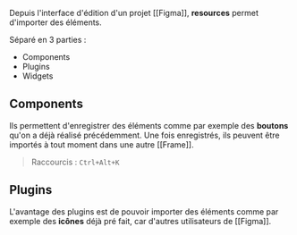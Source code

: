 Depuis l'interface d'édition d'un projet [[Figma]], **resources** permet d'importer des éléments.

Séparé en 3 parties :
- Components
- Plugins
- Widgets
## Components
Ils permettent d'enregistrer des éléments comme par exemple des **boutons** qu'on a déjà réalisé précédemment.
Une fois enregistrés, ils peuvent être importés à tout moment dans une autre [[Frame]].

> Raccourcis : `Ctrl+Alt+K`
## Plugins
L'avantage des plugins est de pouvoir importer des éléments comme par exemple des **icônes** déjà pré fait, car d'autres utilisateurs de [[Figma]].